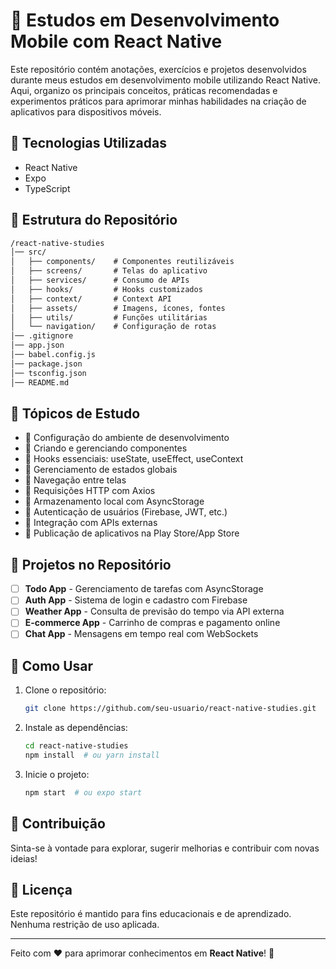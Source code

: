 # 📱 Estudos em Desenvolvimento Mobile com React Native

Este repositório contém anotações, exercícios e projetos desenvolvidos durante meus estudos em desenvolvimento mobile utilizando React Native. Aqui, organizo os principais conceitos, práticas recomendadas e experimentos práticos para aprimorar minhas habilidades na criação de aplicativos para dispositivos móveis.

## 🚀 Tecnologias Utilizadas
- React Native
- Expo
- TypeScript

## 📂 Estrutura do Repositório

```md
/react-native-studies
│── src/
│   ├── components/    # Componentes reutilizáveis
│   ├── screens/       # Telas do aplicativo
│   ├── services/      # Consumo de APIs
│   ├── hooks/         # Hooks customizados
│   ├── context/       # Context API
│   ├── assets/        # Imagens, ícones, fontes
│   ├── utils/         # Funções utilitárias
│   └── navigation/    # Configuração de rotas
│── .gitignore
│── app.json
│── babel.config.js
│── package.json
│── tsconfig.json
│── README.md
```

## 📌 Tópicos de Estudo
- 🔹 Configuração do ambiente de desenvolvimento
- 🔹 Criando e gerenciando componentes
- 🔹 Hooks essenciais: useState, useEffect, useContext
- 🔹 Gerenciamento de estados globais
- 🔹 Navegação entre telas
- 🔹 Requisições HTTP com Axios
- 🔹 Armazenamento local com AsyncStorage
- 🔹 Autenticação de usuários (Firebase, JWT, etc.)
- 🔹 Integração com APIs externas
- 🔹 Publicação de aplicativos na Play Store/App Store

## 🎯 Projetos no Repositório
- [ ] **Todo App** - Gerenciamento de tarefas com AsyncStorage
- [ ] **Auth App** - Sistema de login e cadastro com Firebase
- [ ] **Weather App** - Consulta de previsão do tempo via API externa
- [ ] **E-commerce App** - Carrinho de compras e pagamento online
- [ ] **Chat App** - Mensagens em tempo real com WebSockets

## 📖 Como Usar
1. Clone o repositório:
   ```sh
   git clone https://github.com/seu-usuario/react-native-studies.git
   ```
2. Instale as dependências:
   ```sh
   cd react-native-studies
   npm install  # ou yarn install
   ```
3. Inicie o projeto:
   ```sh
   npm start  # ou expo start
   ```

## 📌 Contribuição
Sinta-se à vontade para explorar, sugerir melhorias e contribuir com novas ideias!

## 📜 Licença
Este repositório é mantido para fins educacionais e de aprendizado. Nenhuma restrição de uso aplicada.

---
Feito com ❤️ para aprimorar conhecimentos em **React Native**! 🚀